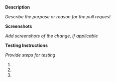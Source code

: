 **Description**

_Describe the purpose or reason for the pull request_

**Screenshots**

_Add screenshots of the change, if applicable_ 

**Testing Instructions** 

_Provide steps for testing_

1.
2.
3. 
